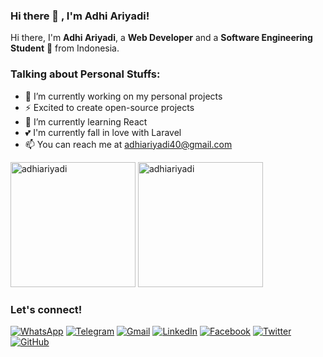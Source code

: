 ### Hi there 👋 , I'm Adhi Ariyadi!
    
Hi there, I'm **Adhi Ariyadi**, a **Web Developer** and a **Software Engineering Student** 🚀 from Indonesia.

### Talking about Personal Stuffs:
  - 🔭 I’m currently working on my personal projects
  - ⚡ Excited to create open-source projects
  - 🌱 I’m currently learning React
  - 💕 I'm currently fall in love with Laravel
  - 📫 You can reach me at <a href="mailto:adhiariyadi40@gmail.com">adhiariyadi40@gmail.com</a>
  
<p>
    <img src="https://github-readme-stats.vercel.app/api?username=adhiariyadi&show_icons=true&include_all_commits=true&count_private=true" alt="adhiariyadi" height="200" />
    <img src="https://github-readme-stats.vercel.app/api/top-langs/?username=adhiariyadi&layout=compact&langs_count=10" alt="adhiariyadi" height="200" />
</p>

### Let's connect!

[![WhatsApp](https://img.shields.io/badge/WhatsApp-25D366?style=for-the-badge&logo=whatsapp&logoColor=white)](https://wa.me/6281246835129)
[![Telegram](https://img.shields.io/badge/Telegram-26A5E4?style=for-the-badge&logo=telegram&logoColor=white)](https://www.t.me/adhiariyadi)
[![Gmail](https://img.shields.io/badge/Gmail-EA4335?style=for-the-badge&logo=gmail&logoColor=white)](mailto:adhiariyadi40@gmail.com?subject=github_message)
[![LinkedIn](https://img.shields.io/badge/LinkedIn-0A66C2?style=for-the-badge&logo=linkedin&logoColor=white)](https://www.linkedin.com/in/adhiariyadi)
[![Facebook](https://img.shields.io/badge/Facebook-1877F2?style=for-the-badge&logo=facebook&logoColor=white)](https://web.facebook.com/adhiariyadi.me)
[![Twitter](https://img.shields.io/badge/Twitter-1DA1F2?style=for-the-badge&logo=twitter&logoColor=white)](https://twitter.com/adhiariyadi_)
[![GitHub](https://img.shields.io/badge/GitHub-181717?style=for-the-badge&logo=github&logoColor=white)](https://github.com/adhiariyadi?tab=follow)
